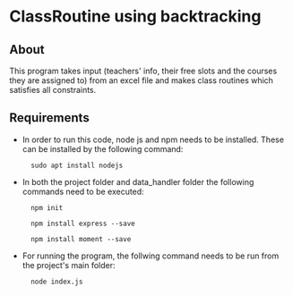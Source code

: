 # ClassRoutine using backtracking

## About

This program takes input (teachers' info, their free slots and the courses they are assigned to) from an excel file and makes class routines which satisfies all constraints.

## Requirements

- In order to run this code, node js and npm needs to be installed. These can be installed by the following command:

		sudo apt install nodejs

- In both the project folder and data_handler folder the following commands need to be executed:

		npm init

		npm install express --save

		npm install moment --save

- For running the program, the follwing command needs to be run from the project's main folder:

		node index.js
